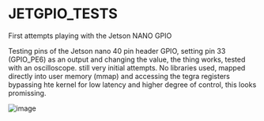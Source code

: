 # JETGPIO_TESTS
First attempts playing with the Jetson NANO GPIO

Testing pins of the Jetson nano 40 pin header GPIO, setting pin 33 (GPIO_PE6) as an output and changing the value, the thing works, tested with an oscilloscope. still very initial attempts.
No libraries used, mapped directly into user memory (mmap) and accessing the tegra registers bypassing hte kernel for low latency and higher degree of control, this looks promissing.

![image](https://user-images.githubusercontent.com/47650457/164944620-7c3b0110-770b-42d2-93d6-b0a17ab0e47b.png)



